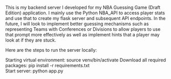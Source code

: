This is my backend server I developed for my NBA Guessing Game (Draft Edition) application. I mainly use the Python NBA_API to access player stats and use that to create my flask server and subsequent API endpoints. In the future, I will look to implement better guessing mechanisms such as representing Teams with Conferences or Divisions to allow players to use that prompt more effectively as well as implement hints that a player may look at if they are stuck.

Here are the steps to run the server locally: 

Starting virtual environment: source venv/bin/activate
Download all required packages: pip install -r requirements.txt  
Start server: python app.py
